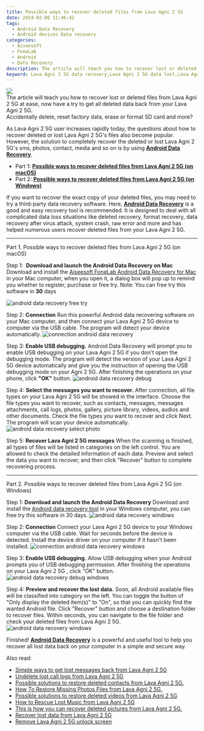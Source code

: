 ```yaml
---
title: Possible ways to recover deleted files from Lava Agni 2 5G
date: 2024-02-06 11:46:42
tags: 
  - Android Data Recovery
  - Android devices Data recovery
categories: 
  - Aiseesoft
  - FoneLab
  - Android
  - Data Recovery
description: The article will teach you how to recover lost or deleted files from Lava Agni 2 5G at ease, now have a try to get all deleted data back from your Lava Agni 2 5G.
keyword: Lava Agni 2 5G data recovery,Lava Agni 2 5G data lost,Lava Agni 2 5G data disappear,Lava Agni 2 5G files disappear,save lost data on Lava Agni 2 5G,broken Lava Agni 2 5G data recovery solution,Lava Agni 2 5G data deleted itself,how can i get data back on Lava Agni 2 5G,Lava Agni 2 5G data recovery software,extract data from water damaged phone Lava Agni 2 5G,how to get back deleted data Lava Agni 2 5G phone
---
```


<img src="https://img0mobiles.techidaily.com/images/best-assets/devices/lava/lava-agni-2-5g/4.jpg" class="atpl-imgstyle"  />

<div class="atpl-content atpl-for-fonelab-android recover-data">

<div class="atpl-post-description-part-1">
The article will teach you how to recover lost or deleted files from Lava Agni 2 5G at ease, now have a try to get all deleted data back from your Lava Agni 2 5G.
</div>
<div class="atpl-post-device-model-description">

</div>




<div class="atpl-post-description-part-2">
<div class="tpl-content-sub-paragraph-question">
  Accidentally delete, reset factory data, erase or format SD card and more?
</div>
<div class="tpl-content-sub-paragraph-content">
  <p>
    As Lava Agni 2 5G user increases rapidly today, the questions about how to recover deleted or lost Lava Agni 2 5G's files also become popular. However, the solution to completely recover the deleted or lost Lava Agni 2 5G's sms, photos, contact, media and so on is by using <a href="https://tools.techidaily.com/aiseesoft-android-data-recovery/" target="_blank" rel="noopener"><strong>Android Data Recovery</strong></a>.
  </p>
</div>
</div>


<ul>
  <li>Part 1: <strong><a href="#p1">Possible ways to recover deleted files from Lava Agni 2 5G (on macOS)</a></strong></li>
  <li>Part 2: <strong><a href="#p2">Possible ways to recover deleted files from Lava Agni 2 5G (on Windows)</a></strong></li>
</ul>


<div class="atpl-post-description-part-3">
<div class="tpl-content-sub-paragraph-normal">
    <p>
        If you want to recover the exact copy of your deleted files, you may need to try a third-party data recovery software. Here, <a href="https://tools.techidaily.com/aiseesoft-android-data-recovery/" target="_blank" rel="noopener"><strong>Android Data Recovery</strong></a> is a good and easy recovery tool is recommended. It is designed to deal with all complicated data loss situations like deleted recovery, format recovery, data recovery after virus attack, system crash, raw error and more and has helped numerous users recover deleted files from your Lava Agni 2 5G.
    </p>
</div>
</div>


<!-- Part 1 -->
<a id="p1" name="p1" ></a><hr>

<div>
  <span class="atpl-step-part-style">Part 1. Possible ways to recover deleted files from Lava Agni 2 5G (on macOS)</span>
</div>  

<span class="atpl-stepstyle-a"><span>Step 1: </span></span> <strong>Download and launch the Android Data Recovery on Mac</strong>
Download and install the <a href="https://tools.techidaily.com/aiseesoft-android-data-recovery-for-mac/" target="_blank" rel="noopener">Aiseesoft FoneLab Android Data Recovery for Mac</a> in your Mac computer, when you open it, a dialog box will pop up to remind you whether to register, purchase or free try.
Note: You can free try this software in <strong>30</strong> days

<img src="https://tools.techidaily.com/images/apps/aiseesoft/android-data-recovery/mac-free-try.png" class="atpl-imgstyle" alt="android data recovery free try" />

<span class="atpl-stepstyle-a"><span>Step 2: </span></span> <strong>Connection</strong>
Run this powerful Android data recovering software on your Mac computer, and then connect your Lava Agni 2 5G device to computer via the USB cable. The program will detect your device automatically.
<img src="https://tools.techidaily.com/images/apps/aiseesoft/android-data-recovery/mac-connection-interface.jpg" class="atpl-imgstyle" alt="connection android data recovery" />

<span class="atpl-stepstyle-a"><span>Step 3: </span></span> <strong>Enable USB debugging.</strong>
Android Data Recovery will prompt you to enable USB debugging on your Lava Agni 2 5G  if you don't open the debugging mode. The program will detect the version of your Lava Agni 2 5G device automatically and give you the instruction of opening the USB debugging mode on your Agni 2 5G. After finishing the operations on your phone, click <strong>"OK"</strong> button.
<img src="https://tools.techidaily.com/images/apps/aiseesoft/android-data-recovery/mac-android-usb-debug.jpg"  class="atpl-imgstyle" alt="android data recovery debug" />

<span class="atpl-stepstyle-a"><span>Step 4: </span></span> <strong>Select the messages you want to recover.</strong>
After connection, all file types on your Lava Agni 2 5G will be showed in the interface. Choose the file types you want to recover, such as contacts, messages, messages attachments, call logs, photos, gallery, picture library, videos, audios and other documents. Check the file types you want to recover and click Next. The program will scan your device automatically.
<img src="https://tools.techidaily.com/images/apps/aiseesoft/android-data-recovery/mac-choose-type-photos.jpg" class="atpl-imgstyle" alt="android data recovery select photo" />

<span class="atpl-stepstyle-a"><span>Step 5: </span></span> <strong>Recover Lava Agni 2 5G messages</strong>
When the scanning is finished, all types of files will be listed in categories on the left control. You are allowed to check the detailed information of each data. Preview and select the data you want to recover, and then click "Recover" button to complete recovering process.


<a id="p2" name="p2"></a><hr>

<!-- Part 2 -->
<div>
  <span class="atpl-step-part-style">Part 2. Possible ways to recover deleted files from Lava Agni 2 5G (on Windows)</span>
</div>

<span class="atpl-stepstyle-a"><span>Step 1: </span></span> <strong>Download and launch the Android Data Recovery</strong>
Download and install the <a href="https://tools.techidaily.com/aiseesoft-android-data-recovery-for-win/" target="_blank" rel="noopener">Android data recovery tool</a> in your Windows computer, you can free try this software in 30 days.
<img src="https://tools.techidaily.com/images/apps/aiseesoft/android-data-recovery/win-start-interface.png"  class="atpl-imgstyle" alt="android data recovery windows" />

<span class="atpl-stepstyle-a"><span>Step 2: </span></span> <strong>Connection</strong>
Connect your Lava Agni 2 5G device to your Windows computer via the USB cable. Wait for seconds before the device is detected. Install the device driver on your computer if it hasn't been installed.
<img src="https://tools.techidaily.com/images/apps/aiseesoft/android-data-recovery/win-connection-interface.png" class="atpl-imgstyle" alt="connection android data recovery windows" />

<span class="atpl-stepstyle-a"><span>Step 3: </span></span> <strong>Enable USB debugging.</strong>
Allow USB debugging when your Android prompts you of USB debugging permission. After finishing the operations on your Lava Agni 2 5G , click "OK" button.
<img src="https://tools.techidaily.com/images/apps/aiseesoft/android-data-recovery/win-android-usb-debug.png" class="atpl-imgstyle" alt="android data recovery debug windows" />

<span class="atpl-stepstyle-a"><span>Step 4: </span></span> <strong>Preview and recover the lost data.</strong>
Soon, all Android available files will be classified into category on the left. You can toggle the button of "Only display the deleted item(s)" to "On", so that you can quickly find the wanted Android file. Click "Recover" button and choose a destination folder to recover files. Within seconds, you can navigate to the file folder and check your deleted files from Lava Agni 2 5G.
<img src="https://tools.techidaily.com/images/apps/aiseesoft/android-data-recovery/win-recover-photos.png" class="atpl-imgstyle" alt="android data recovery windows" />

<div class="atpl-post-description-part-4">
<div class="tpl-content-sub-paragraph-normal">
    <p>
        Finished! <a href="https://tools.techidaily.com/aiseesoft-android-data-recovery/" target="_blank" rel="noopener"><strong>Android Data Recovery</strong></a> is a powerful and useful tool to help you recover all lost data back on your computer in a simple and secure way.
    </p>
</div>
</div>


<ins class="adsbygoogle"
     style="display:block"
     data-ad-client="ca-pub-7571918770474297"
     data-ad-slot="8358498916"
     data-ad-format="auto"
     data-full-width-responsive="true"></ins>

<span class="atpl-alsoreadstyle">Also read:</span>
<div><ul>
<li><a href="/simple-ways-to-get-lost-messages-back-from-lava-agni-2-5g-by-fonelab-android-recover-messages/" target="_blank" rel="noopener"><u>Simple ways to get lost messages back from Lava Agni 2 5G</u></a></li>
<li><a href="/undelete-lost-call-logs-from-lava-agni-2-5g-by-fonelab-android-recover-call-logs/" target="_blank" rel="noopener"><u>Undelete lost call logs from Lava Agni 2 5G</u></a></li>
<li><a href="/possible-solutions-to-restore-deleted-contacts-from-lava-agni-2-5g-by-fonelab-android-recover-contacts/" target="_blank" rel="noopener"><u>Possible solutions to restore deleted contacts from Lava Agni 2 5G.</u></a></li>
<li><a href="/how-to-restore-missing-photos-files-from-lava-agni-2-5g-by-fonelab-android-recover-photos/" target="_blank" rel="noopener"><u>How To  Restore Missing Photos Files from Lava Agni 2 5G.</u></a></li>
<li><a href="/possible-solutions-to-restore-deleted-videos-from-lava-agni-2-5g-by-fonelab-android-recover-video/" target="_blank" rel="noopener"><u>Possible solutions to restore deleted videos from Lava Agni 2 5G</u></a></li>
<li><a href="/how-to-rescue-lost-music-from-lava-agni-2-5g-by-fonelab-android-recover-music/" target="_blank" rel="noopener"><u>How to Rescue Lost Music from Lava Agni 2 5G</u></a></li>
<li><a href="/this-is-how-you-can-recover-deleted-pictures-from-lava-agni-2-5g-by-fonelab-android-recover-pictures/" target="_blank" rel="noopener"><u>This is how you can recover deleted pictures from Lava Agni 2 5G.</u></a></li>
<li><a href="/recover-lost-data-from-lava-agni-2-5g-by-fonelab-android-recover-data/" target="_blank" rel="noopener"><u>Recover lost data from Lava Agni 2 5G</u></a></li>
<li><a href="/remove-lava-agni-2-5g-unlock-screen-by-drfone-android-unlock-android-unlock/" target="_blank" rel="noopener"><u>Remove Lava Agni 2 5G unlock screen</u></a></li>
</ul></div>

</div>
